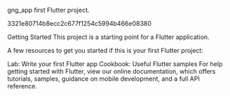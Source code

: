gng_app
first Flutter project.

3321e80714b8ecc2c677f1254c5994b466e08380

Getting Started
This project is a starting point for a Flutter application.

A few resources to get you started if this is your first Flutter project:

Lab: Write your first Flutter app
Cookbook: Useful Flutter samples
For help getting started with Flutter, view our online documentation, which offers tutorials, samples, guidance on mobile development, and a full API reference.
